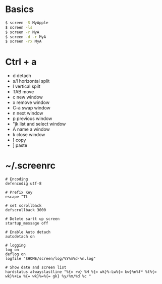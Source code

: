 # Basics

```sh
$ screen -S MyApple
$ screen -ls
$ screen -r MyA
$ screen -d -r MyA
$ screen -rx MyA
```

# Ctrl + a
- d detach
- s/l	horizontal split
- l	vertical spilt
- TAB	move
- c	new	window
- x	remove	window
- C-a	swap window
- n	next window
- p	previous window
- "jk	list and select window
- A	name a window
- k	close window
- [	copy
- ]	paste


# ~/.screenrc
```
# Encoding
defencodig utf-8

# Prefix Key
escape ^Tt

# set scrollback
defscrollback 3000

# Delete sartt up screen
startup_message off

# Enable Auto detach
autodetach on

# logging
log on
deflog on
logfile "$HOME/screen/log/%Y%m%d-%n.log"

# Show date and screen list
hardstatus alwayslastline "%{= rw} %H %{= wk}%-Lw%{= bw}%n%f* %t%{= wk}%+Lw %{= wk}%=%{= gk} %y/%m/%d %c "
```

